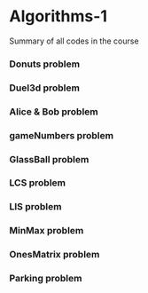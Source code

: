 # Algorithms-1
Summary of all codes in the course


### Donuts problem
### Duel3d problem
### Alice & Bob problem
### gameNumbers problem
### GlassBall problem
### LCS problem
### LIS problem
### MinMax problem
### OnesMatrix problem
### Parking problem
